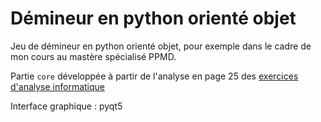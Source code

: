 # Démineur en python orienté objet

Jeu de démineur en python orienté objet, pour exemple dans le cadre de mon cours au mastère spécialisé PPMD.

Partie `core` développée à partir de l'analyse en page 25 des [exercices d'analyse informatique](https://github.com/azarz/cours_python_PPMD/blob/master/supports_cours/Analyse_informatique_exercices.pdf)


Interface graphique : pyqt5
